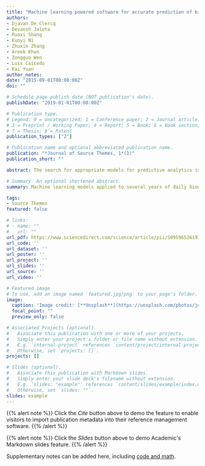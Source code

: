 ```yaml
---
title: "Machine learning powered software for accurate prediction of biogas production: A case study on industrial-scale Chinese production data"
authors:
- Djavan De Clercq
- Devansh Jalota
- Ruoxi Shang
- Kunyi Ni
- Zhuxin Zhang
- Areeb Khan
- Zongguo Wen
- Luis Caicedo
- Kai Yuan
author_notes:
date: "2015-09-01T00:00:00Z"
doi: ""

# Schedule page publish date (NOT publication's date).
publishDate: "2019-01-01T00:00:00Z"

# Publication type.
# Legend: 0 = Uncategorized; 1 = Conference paper; 2 = Journal article;
# 3 = Preprint / Working Paper; 4 = Report; 5 = Book; 6 = Book section;
# 7 = Thesis; 8 = Patent
publication_types: ["2"]

# Publication name and optional abbreviated publication name.
publication: "*Journal of Source Themes, 1*(1)"
publication_short: ""

abstract: The search for appropriate models for predictive analytics is currently a high priority to optimize anaerobic fermentation processes in industrial-scale biogas facilities. The objective of this study is to enhance biogas production in industrial facilities by designing a graphical user interface to machine learning models capable of predicting biogas output given a set of waste inputs. The methodology involved applying predictive algorithms to daily production data from two major Chinese biogas facilities in order to understand the most important inputs affecting biogas production. This research has wide implications for biogas project operators seeking to enhance facility performance by incorporating machine learning into the analytical pipeline.

# Summary. An optional shortened abstract.
summary: Machine learning models applied to several years of daily biogas production data from Chinese projects. A user interface to the machine learning models was built with a varied stack of programming tools. The models allowed for accurate prediction of biogas production and determination of important inputs.

tags:
- Source Themes
featured: false

# links:
# - name: ""
#   url: ""
url_pdf: https://www.sciencedirect.com/science/article/pii/S095965261930037X
url_code: ''
url_dataset: ''
url_poster: ''
url_project: ''
url_slides: ''
url_source: ''
url_video: ''

# Featured image
# To use, add an image named `featured.jpg/png` to your page's folder. 
image:
  caption: 'Image credit: [**Unsplash**](https://unsplash.com/photos/jdD8gXaTZsc)'
  focal_point: ""
  preview_only: false

# Associated Projects (optional).
#   Associate this publication with one or more of your projects.
#   Simply enter your project's folder or file name without extension.
#   E.g. `internal-project` references `content/project/internal-project/index.md`.
#   Otherwise, set `projects: []`.
projects: []

# Slides (optional).
#   Associate this publication with Markdown slides.
#   Simply enter your slide deck's filename without extension.
#   E.g. `slides: "example"` references `content/slides/example/index.md`.
#   Otherwise, set `slides: ""`.
slides: example
---
```


{{% alert note %}}
Click the *Cite* button above to demo the feature to enable visitors to import publication metadata into their reference management software.
{{% /alert %}}

{{% alert note %}}
Click the *Slides* button above to demo Academic's Markdown slides feature.
{{% /alert %}}

Supplementary notes can be added here, including [code and math](https://sourcethemes.com/academic/docs/writing-markdown-latex/).

